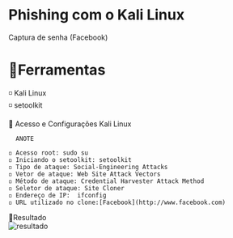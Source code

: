 # Phishing com o Kali Linux
Captura de senha (Facebook)

# 📍Ferramentas
◽ Kali Linux <br>
◽ setoolkit

📍 Acesso e Configurações Kali Linux
```
  ANOTE 

◽ Acesso root: sudo su
◽ Iniciando o setoolkit: setoolkit
◽ Tipo de ataque: Social-Engineering Attacks
◽ Vetor de ataque: Web Site Attack Vectors
◽ Método de ataque: Credential Harvester Attack Method 
◽ Seletor de ataque: Site Cloner
◽ Endereço de IP:  ifconfig
◽ URL utilizado no clone:[Facebook](http://www.facebook.com)
```
📌Resultado <br>
![resultado]()
